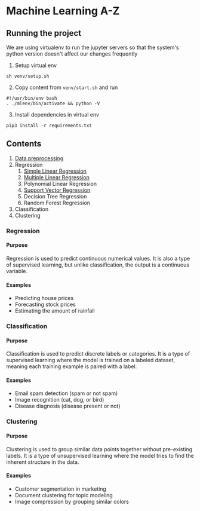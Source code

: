 # Machine Learning A-Z

## Running the project

We are using virtualenv to run the jupyter servers so that the system's python version doesn't affect our changes frequently

1. Setup virtual env
```shell
sh venv/setup.sh
```

2. Copy content from `venv/start.sh` and run
```shell
#!/usr/bin/env bash
. ./mlenv/bin/activate && python -V
```

3. Install dependencies in virtual env
```shell
pip3 install -r requirements.txt
```

## Contents

1. [Data preprocessing](./preprocessing/data_preprocessing_tools.ipynb)
2. Regression
   1. [Simple Linear Regression](./regression/simple_linear_regression.ipynb)
   2. [Multiple Linear Regression](./regression/multiple_linear_regression.ipynb)
   3. Polynomial Linear Regression
   4. [Support Vector Regression](./regression/support_vector_regression.ipynb)
   5. Decision Tree Regression
   6. Random Forest Regression
3. Classification
4. Clustering

### Regression

#### Purpose
Regression is used to predict continuous numerical values. It is also a type of supervised learning, but unlike classification, the output is a continuous variable.

#### Examples
- Predicting house prices
- Forecasting stock prices
- Estimating the amount of rainfall

### Classification

#### Purpose
Classification is used to predict discrete labels or categories. It is a type of supervised learning where the model is trained on a labeled dataset, meaning each training example is paired with a label.

#### Examples
- Email spam detection (spam or not spam)
- Image recognition (cat, dog, or bird)
- Disease diagnosis (disease present or not)

### Clustering

#### Purpose
Clustering is used to group similar data points together without pre-existing labels. It is a type of unsupervised learning where the model tries to find the inherent structure in the data.

#### Examples
- Customer segmentation in marketing
- Document clustering for topic modeling
- Image compression by grouping similar colors